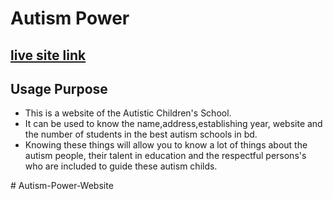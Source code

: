 # Autism Power

## [live site link](https://autism-power.netlify.app/)


## Usage Purpose

- This is a website of the Autistic Children's School.
- It can be used to know the name,address,establishing year, website and the number of students in the best autism schools in bd.
- Knowing these things will allow you to know a lot of things about the autism people, their talent in education and the respectful persons's who are included to guide these autism childs.

#   A u t i s m - P o w e r - W e b s i t e  
 